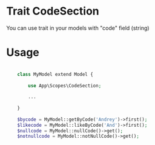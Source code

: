 # Trait CodeSection
 
 You can use trait in your models with "code" field (string)
 
# Usage

```php
    
    class MyModel extend Model {
    
        use App\Scopes\CodeSection;
    
        ...
    
    }
    
    $bycode = MyModel::getByCode('Andrey')->first();
    $likecode = MyModel::likeByCode('And')->first();
    $nullcode = MyModel::nullCode()->get();
    $notnullcode = MyModel::notNullCode()->get();
    
```